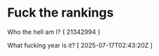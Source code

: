 # Fuck the rankings

Who the hell am I?
{ 21342994 }

What fucking year is it?
[ 2025-07-17T02:43:20Z ]
